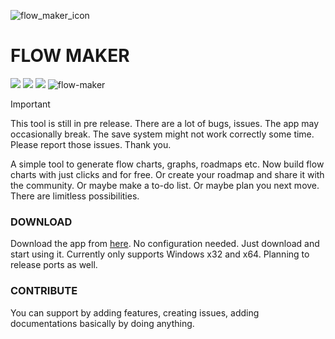 ![flow_maker_icon](https://github.com/user-attachments/assets/fca96865-3b5c-4275-ab4e-b4e278011f38) 
# FLOW MAKER

![](https://img.shields.io/badge/License-MIT-blue) ![](https://img.shields.io/badge/release-v0.1.0.0_alpha-blue)
![](https://img.shields.io/badge/Godot-v4.4.stable.official-blue)
![flow-maker](https://github.com/user-attachments/assets/b1a22739-cd89-45e7-a9f8-3beba84a22cd)


> [!IMPORTANT]
> This tool is still in pre release. There are a lot of bugs, issues. The app may occasionally break. The save system might not work correctly some time. Please report those issues. Thank you.

A simple tool to generate flow charts, graphs, roadmaps etc. Now build flow charts with just clicks and for free. Or create your roadmap and share it with the community. Or maybe 
make a to-do list. Or maybe plan you next move. There are limitless possibilities.

### DOWNLOAD

Download the app from [here](https://github.com/IsaacAneek/flow-maker/releases "here"). No configuration needed. Just download and start using it. Currently only supports Windows x32 and x64. Planning to release ports as well.

### CONTRIBUTE

You can support by adding features, creating issues, adding documentations basically by doing anything.
